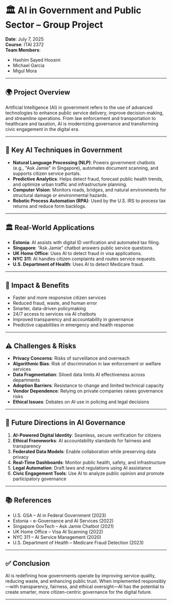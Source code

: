 # 🏛️ AI in Government and Public Sector – Group Project

**Date**: July 7, 2025  
**Course**: ITAI 2372  
**Team Members**:  
- Hashim Sayed Hoosini  
- Michael Garcia
- Migul Mora 

---

## 🌍 Project Overview

Artificial Intelligence (AI) in government refers to the use of advanced technologies to enhance public service delivery, improve decision-making, and streamline operations. From law enforcement and transportation to healthcare and taxation, AI is modernizing governance and transforming civic engagement in the digital era.

---

## 🧠 Key AI Techniques in Government

- **Natural Language Processing (NLP)**: Powers government chatbots (e.g., "Ask Jamie" in Singapore), automates document scanning, and supports citizen service portals.
- **Predictive Analytics**: Helps detect fraud, forecast public health trends, and optimize urban traffic and infrastructure planning.
- **Computer Vision**: Monitors roads, bridges, and natural environments for structural damage or environmental hazards.
- **Robotic Process Automation (RPA)**: Used by the U.S. IRS to process tax returns and reduce form backlogs.

---

## 🏛️ Real-World Applications

- **Estonia**: AI assists with digital ID verification and automated tax filing.
- **Singapore**: “Ask Jamie” chatbot answers public service questions.
- **UK Home Office**: Uses AI to detect fraud in visa applications.
- **NYC 311**: AI handles citizen complaints and routes service requests.
- **U.S. Department of Health**: Uses AI to detect Medicare fraud.

---

## 🌟 Impact & Benefits

- Faster and more responsive citizen services  
- Reduced fraud, waste, and human error  
- Smarter, data-driven policymaking  
- 24/7 access to services via AI chatbots  
- Improved transparency and accountability in governance  
- Predictive capabilities in emergency and health response

---

## ⚠️ Challenges & Risks

- **Privacy Concerns**: Risks of surveillance and overreach  
- **Algorithmic Bias**: Risk of discrimination in law enforcement or welfare services  
- **Data Fragmentation**: Siloed data limits AI effectiveness across departments  
- **Adoption Barriers**: Resistance to change and limited technical capacity  
- **Vendor Dependence**: Relying on private companies raises governance risks  
- **Ethical Issues**: Debates on AI use in policing and legal decisions

---

## 🔮 Future Directions in AI Governance

1. **AI-Powered Digital Identity**: Seamless, secure verification for citizens  
2. **Ethical Frameworks**: AI accountability standards for fairness and transparency  
3. **Federated Data Models**: Enable collaboration while preserving data privacy  
4. **Real-Time Dashboards**: Monitor public health, safety, and infrastructure  
5. **Legal Automation**: Draft laws and regulations using AI assistance  
6. **Civic Engagement Tools**: Use AI to analyze public opinion and promote participatory governance  

---

## 📚 References

- U.S. GSA – AI in Federal Government (2023)  
- Estonia – e-Governance and AI Services (2022)  
- Singapore GovTech – Ask Jamie Chatbot (2021)  
- UK Home Office – Visa AI Scanning (2022)  
- NYC 311 – AI Service Management (2020)  
- U.S. Department of Health – Medicare Fraud Detection (2023)  

---

## ✅ Conclusion

AI is redefining how governments operate by improving service quality, reducing waste, and enhancing public trust. When implemented responsibly—with transparency, fairness, and ethical oversight—AI has the potential to create smarter, more citizen-centric governance for the digital future.

---
